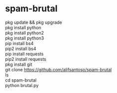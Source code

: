 # spam-brutal        

pkg update && pkg upgrade    
pkg install python    
pkg install python2        
pkg install python3           
pip install bs4                  
pip2 install bs4            
pip install requests              
pip2 install requests                 
pkg install git                 
git clone https://github.com/alifsantoso/spam-brutal      
ls                            
cd spam-brutal                        
python brutal.py
     
